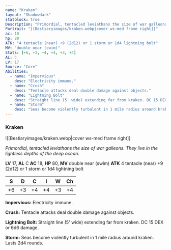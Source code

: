 ```yaml
---
name: "Kraken"
layout: "Shadowdark"
statblock: true
Description: "Primordial, tentacled leviathans the size of war galleons. They live in the lightless depths of the deep ocean."
Portrait: "[[Bestiaryimages/kraken.webp|cover ws-med frame right]]"
ac: 18
hp: 80
ATK: "4 tentacle (near) +9 (2d12) or 1 storm or 1d4 lightning bolt"
MV: "double near (swim)"
Stats: [+6, +3, +4, +4, +3, +4]
AL: C
LV: 17
Source: "Core"
Abilities:
  - name: "Impervious"
    desc: "Electricity immune."
  - name: "Crush"
    desc: "Tentacle attacks deal double damage against objects."
  - name: "Lightning Bolt"
    desc: "Straight line (5' wide) extending far from kraken. DC 15 DEX or 6d6 damage."
  - name: "Storm"
    desc: "Seas become violently turbulent in 1 mile radius around kraken. Lasts 2d4 rounds."
---
```


### Kraken

![[Bestiaryimages/kraken.webp|cover ws-med frame right]]

_Primordial, tentacled leviathans the size of war galleons. They live in the lightless depths of the deep ocean._

**LV** 17, **AL** C
**AC** 18, **HP** 80, **MV** double near (swim)
**ATK** 4 tentacle (near) +9 (2d12) or 1 storm or 1d4 lightning bolt

|  S  |  D  |  C  |  I  |  W  |  Ch  |
|:---:|:---:|:---:|:---:|:---:|:----:|
| +6 | +3 | +4 | +4 | +3 | +4 |

**Impervious:** Electricity immune.

**Crush:** Tentacle attacks deal double damage against objects.

**Lightning Bolt:** Straight line (5' wide) extending far from kraken. DC 15 DEX or 6d6 damage.

**Storm:** Seas become violently turbulent in 1 mile radius around kraken. Lasts 2d4 rounds.

